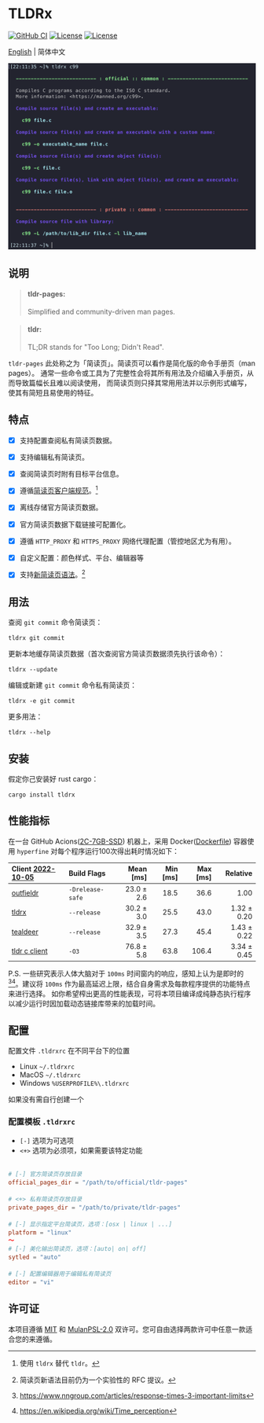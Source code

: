<h1>TLDRx</h1>

<p>
  <a href="https://github.com/tldrx/tldrx/actions/workflows/ci.yml"><img alt="GitHub CI" src="https://github.com/tldrx/tldrx/actions/workflows/ci.yml/badge.svg"></a>
  <a href="https://github.com/tldrx/tldrx/blob/main/README.zh.md#%E8%AE%B8%E5%8F%AF%E8%AF%81"><img alt="License" src="https://img.shields.io/crates/l/tldrx"></a>
  <a href="https://crates.io/crates/tldrx"><img alt="License" src="https://img.shields.io/crates/v/tldrx"></a>
</p>

<p><a href="README.md">English</a> | 简体中文</p>

<p>
  <img src="docs/screenshot.png" alt="screenshot" width="582">
</p>


## 说明

> #### tldr-pages:
> Simplified and community-driven man pages.

> #### tldr:
> TL;DR stands for "Too Long; Didn't Read".

`tldr-pages` 此处称之为「简读页」。简读页可以看作是简化版的命令手册页（man pages）。
通常一些命令或工具为了完整性会将其所有用法及介绍编入手册页，从而导致篇幅长且难以阅读使用，
而简读页则只择其常用用法并以示例形式编写，使其有简短且易使用的特征。


## 特点

- [x] 支持配置查阅私有简读页数据。
- [x] 支持编辑私有简读页。
- [x] 查阅简读页时附有目标平台信息。
- [x] 遵循[简读页客户端规范](https://github.com/tldr-pages/tldr/blob/main/CLIENT-SPECIFICATION.md)。[^1]
- [x] 离线存储官方简读页数据。
- [x] 官方简读页数据下载链接可配置化。
- [x] 遵循 `HTTP_PROXY` 和 `HTTPS_PROXY` 网络代理配置（管控地区尤为有用）。
- [x] 自定义配置：颜色样式、平台、编辑器等
- [x] 支持[新简读页语法](https://github.com/tldr-pages/tldr/pull/958)。[^2]


## 用法

查阅 `git commit` 命令简读页：

    tldrx git commit

更新本地缓存简读页数据（首次查阅官方简读页数据须先执行该命令）：

    tldrx --update

编辑或新建 `git commit` 命令私有简读页：

    tldrx -e git commit

更多用法：

    tldrx --help


## 安装

假定你己安装好 rust cargo：

    cargo install tldrx


## 性能指标

在一台 GitHub Acions([2C-7GB-SSD]) 机器上，采用 Docker([Dockerfile](benches/Dockerfile)) 容器使用 `hyperfine` 对每个程序运行100次得出耗时情况如下：

| Client [2022-10-05]                                          | Build Flags      |  Mean [ms] | Min [ms] | Max [ms] |    Relative |
| :----------------------------------------------------------- | :--------------- | ---------: | -------: | -------: | ----------: |
| [outfieldr](https://gitlab.com/ve-nt/outfieldr)              | `-Drelease-safe` | 23.0 ± 2.6 |     18.5 |     36.6 |        1.00 |
| [tldrx](https://github.com/tldrx/tldrx)                      | `--release`      | 30.2 ± 3.0 |     25.5 |     43.0 | 1.32 ± 0.20 |
| [tealdeer](https://github.com/dbrgn/tealdeer)                | `--release`      | 32.9 ± 3.5 |     27.3 |     45.4 | 1.43 ± 0.22 |
| [tldr c client](https://github.com/tldr-pages/tldr-c-client) | `-O3`            | 76.8 ± 5.8 |     63.8 |    106.4 | 3.34 ± 0.45 |

P.S. 一些研究表示人体大脑对于 `100ms` 时间窗内的响应，感知上认为是即时的[^3][^4]。建议将 `100ms` 作为最高延迟上限，结合自身需求及每款程序提供的功能特点来进行选择。
如你希望榨出更高的性能表现，可将本项目编译成纯静态执行程序以减少运行时因加载动态链接库带来的加载时间。



## 配置

配置文件 `.tldrxrc` 在不同平台下的位置

- Linux `~/.tldrxrc`
- MacOS `~/.tldrxrc`
- Windows `%USERPROFILE%\.tldrxrc`

如果没有需自行创建一个

### 配置模板 `.tldrxrc` 

- `[-]` 选项为可选项
- `<+>` 选项为必须项，如果需要该特定功能

```toml

# [-] 官方简读页存放目录
official_pages_dir = "/path/to/official/tldr-pages"

# <+> 私有简读页存放目录
private_pages_dir = "/path/to/private/tldr-pages"

# [-] 显示指定平台简读页，选项：[osx | linux | ...]
platform = "linux"
～
# [-] 美化输出简读页，选项：[auto| on| off]
sytled = "auto"

# [-] 配置编辑器用于编辑私有简读页
editor = "vi"

```


## 许可证

本项目遵循 [MIT](LICENSE-MIT) 和 [MulanPSL-2.0](LICENSE-MulanPSL) 双许可。您可自由选择两款许可中任意一款适合您的来遵循。



[^1]: 使用 `tldrx` 替代 `tldr`。

[^2]: 简读页新语法目前仍为一个实验性的 RFC 提议。

[^3]: https://www.nngroup.com/articles/response-times-3-important-limits
[^4]: https://en.wikipedia.org/wiki/Time_perception


[2C-7GB-SSD]: https://docs.github.com/en/actions/using-github-hosted-runners/about-github-hosted-runners#supported-runners-and-hardware-resources
[2022-10-05]: https://github.com/tldrx/tldrx/actions/runs/3188985781/jobs/5202273436